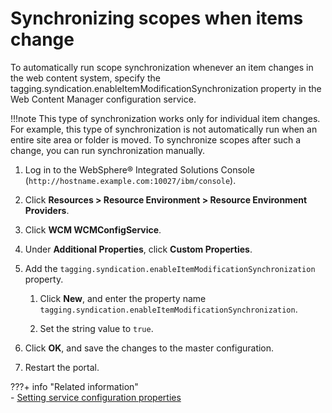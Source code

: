 # Synchronizing scopes when items change

To automatically run scope synchronization whenever an item changes in the web content system, specify the tagging.syndication.enableItemModificationSynchronization property in the Web Content Manager configuration service.

!!!note
    This type of synchronization works only for individual item changes. For example, this type of synchronization is not automatically run when an entire site area or folder is moved. To synchronize scopes after such a change, you can run synchronization manually.

1.  Log in to the WebSphere® Integrated Solutions Console (`http://hostname.example.com:10027/ibm/console`).

2.  Click **Resources > Resource Environment > Resource Environment Providers**.

3.  Click **WCM WCMConfigService**.

4.  Under **Additional Properties**, click **Custom Properties**.

5.  Add the `tagging.syndication.enableItemModificationSynchronization` property.

    1.  Click **New**, and enter the property name `tagging.syndication.enableItemModificationSynchronization`.

    2.  Set the string value to `true`.

6.  Click **OK**, and save the changes to the master configuration.

7.  Restart the portal.



???+ info "Related information"  
    -   [Setting service configuration properties](../../../../../../deployment/manage/config_portal_behavior/service_config_properties/index.md)

